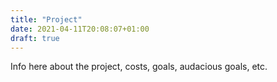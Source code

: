 ```yaml
---
title: "Project"
date: 2021-04-11T20:08:07+01:00
draft: true
---
```


Info here about the project, costs, goals, audacious goals, etc.